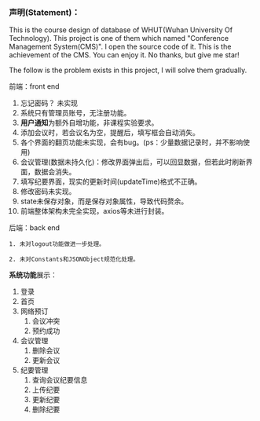 ### **声明(Statement)**：

This is the course design of database of WHUT(Wuhan University Of Technology). This project is one of them which named "Conference Management System(CMS)". I open the source code of it. This is the achievement of the CMS. You can enjoy it. No thanks, but give me star!

The follow is the problem exists in this project, I will solve them gradually.

前端：front end

1. 忘记密码？  未实现
2. 系统只有管理员账号，无注册功能。
3. **用户通知**为额外自增功能，非课程实验要求。
4. 添加会议时，若会议名为空，提醒后，填写框会自动消失。
5. 各个界面的翻页功能未实现，会有bug。(ps：少量数据记录时，并不影响使用)
6. 会议管理(数据未持久化)：修改界面弹出后，可以回显数据，但若此时刷新界面，数据会消失。
7. 填写纪要界面，现实的更新时间(updateTime)格式不正确。
8. 修改密码未实现。
9. state未保存对象，而是保存对象属性，导致代码赘余。
10. 前端整体架构未完全实现，axios等未进行封装。

后端：back end

	1. 未对logout功能做进一步处理。

 	2. 未对Constants和JSONObject规范化处理。

**系统功能**展示：

1. 登录
2. 首页
3. 网络预订
   1. 会议冲突
   2. 预约成功
4. 会议管理
   1. 删除会议
   2. 更新会议
5. 纪要管理
   1. 查询会议纪要信息
   2. 上传纪要
   3. 更新纪要
   4. 删除纪要